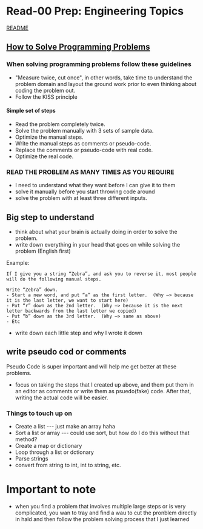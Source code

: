 # Read-00 Prep: Engineering Topics

[README](/README.md)

## [How to Solve Programming Problems](https://simpleprogrammer.com/solving-problems-breaking-it-down/)

### When solving programming problems follow these guidelines
- "Measure twice, cut once", in other words, take time to understand the problem domain and layout the ground work prior to even thinking about coding the problem out. 
- Follow the KISS principle

#### Simple set of steps
- Read the problem completely twice.
- Solve the problem manually with 3 sets of sample data.
- Optimize the manual steps.
- Write the manual steps as comments or pseudo-code.
- Replace the comments or pseudo-code with real code.
- Optimize the real code.

### READ THE PROBLEM AS MANY TIMES AS YOU REQUIRE
- I need to understand what they want before I can give it to them
- solve it manually before you start throwing code around
- solve the problem with at least three different inputs.

## Big step to understand
- think about what your brain is actually doing in order to solve the problem. 
- write down everything in your head that goes on while solving the problem (English first)



Example:
<br>

```
If I give you a string “Zebra”, and ask you to reverse it, most people will do the following manual steps.

Write “Zebra” down.
- Start a new word, and put “a” as the first letter.  (Why –> because it is the last letter, we want to start here)
- Put “r” down as the 2nd letter.  (Why –> because it is the next letter backwards from the last letter we copied)
- Put “b” down as the 3rd letter.  (Why –> same as above)
- Etc
```

- write down each little step and why I wrote it down

## write pseudo cod or comments
Pseudo Code is super important and will help me get better at these problems.
- focus on taking the steps that I created up above, and them put them in an editor as comments or write them as psuedo(fake) code. After that, writing the actual code will be easier.

### Things to touch up on
- Create a list --- just make an array haha
- Sort a list or array --- could use sort, but how do I do this without that method?
- Create a map or dictionary
- Loop through a list or dctionary 
- Parse strings
- convert from string to int, int to string, etc.

# Important to note
- when you find a problem that involves multiple large steps or is very complicated, you wan to tray and find a wau to cut the pronblem directly in hald and then follow the problem solving process that I just learned
